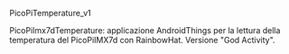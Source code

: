 PicoPiTemperature_v1

PicoPiImx7dTemperature: applicazione AndroidThings per la lettura della temperatura del PicoPiIMX7d con RainbowHat. Versione "God Activity".
